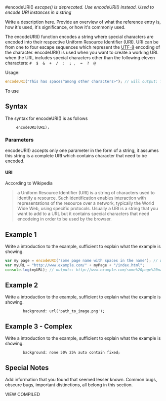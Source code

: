 #encodeURI()
*escape() is deprecated. Use encodeURI() instead. Used to encode URI instances in a string*

Write a description here. Provide an overview of what the reference entry is, how it's used, it's significance, or how it's commonly used.

The encodeURI() function encodes a string where special characters are encoded into their respective Uniform Resource Identifier (URI). URI can be from one to four escape sequences which represent the [UTF-8](http://www.fileformat.info/info/charset/UTF-8/list.htm) encoding of the character. encodeURI() is used when you want to create a working URL when the URL includes special characters other than the following eleven characters: 
`#  $  &  +  /  :  ; ,  =  ?  @`

Usage:
```javascript 
encodeURI("This has spaces^among other characters>"); // will output: This%20has%20spaces%5Eamong%20other%3Ccharacters%3E
```
To use 

## Syntax

The syntax for encodeURI() is as follows

```
     encodeURI(URI);
```

### Parameters

encodeURI() accepts only one parameter in the form of a string, it assumes this string is a complete URI which contains character that need to be encoded.

#### URI

According to Wikipedia  
> a Uniform Resource Identifier (URI) is a string of characters used to identify a resource. Such identification enables interaction with representations of the resource over a network, typically the World Wide Web, using specific protocols.
Usually a URI is a string that you want to add to a URL but it contains special characters that need encodeing in order to be used by the browser.

## Example 1

Write a introduction to the example, sufficient to explain what the example is showing.


```javascript 
var my page = encodeURI("some page name with spaces in the name"); // will output "some%20page%20name%20with%20spaces%20in%20the%20name"
var myURL = "http://www.example.com/" + myPage + "/index.html";
console.log(myURL); // outputs: http://www.example.com/some%20page%20name%20with%20spaces%20in%20the%20name/index.html

```

## Example 2

Write a introduction to the example, sufficient to explain what the example is showing.

```
        background: url('path_to_image.png');
```

## Example 3 - Complex

Write a introduction to the example, sufficient to explain what the example is showing.

```
        background: none 50% 25% auto contain fixed;
```

## Special Notes

Add information that you found that seemed lesser known. Common bugs, obscure bugs, important distinctions, all belong in this section.

VIEW COMPILED

